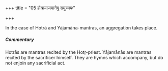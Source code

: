 +++
title = "05 होत्रायाजमानेषु समुच्चयः"

+++

In the case of Hotrā and Yājamāna-mantras, an aggregation takes place.

#####  Commentary

Hotrās are mantras recited by the Hotṛ-priest. Yājamānās are mantras recited by the sacrificer himself. They are hymns which accompany, but do not enjoin any sacrificial act.
